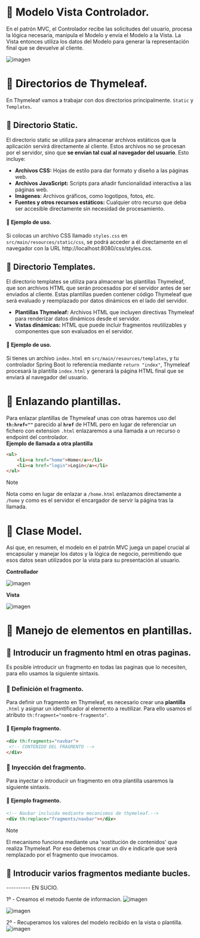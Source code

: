# 📌 Modelo Vista Controlador.
En el patrón MVC, el Controlador recibe las solicitudes del usuario, procesa la lógica necesaria, manipula el Modelo y envía el Modelo a la Vista. La Vista entonces utiliza los datos del Modelo para generar la representación final que se devuelve al cliente.
   
![imagen](https://github.com/user-attachments/assets/34925c2d-f520-431c-b3ae-37f27ff6f6f4)


# 📌 Directorios de Thymeleaf.
En Thymeleaf vamos a trabajar con dos directorios principalmente. `Static` y `Templates`.

## 🔸 Directorio Static.
El directorio static se utiliza para almacenar archivos estáticos que la aplicación servirá directamente al cliente. Estos archivos no se procesan por el servidor, sino que **se envían tal cual al navegador del usuario**. Esto incluye:

- **Archivos CSS:** Hojas de estilo para dar formato y diseño a las páginas web.
- **Archivos JavaScript:** Scripts para añadir funcionalidad interactiva a las páginas web.
- **Imágenes**: Archivos gráficos, como logotipos, fotos, etc.
- **Fuentes y otros recursos estáticos:** Cualquier otro recurso que deba ser accesible directamente sin necesidad de procesamiento.

#### 🧮 Ejemplo de uso. 
Si colocas un archivo CSS llamado `styles.css` en `src/main/resources/static/css`, se podrá acceder a él directamente en el navegador con la URL http://localhost:8080/css/styles.css.

## 🔸 Directorio Templates.
El directorio templates se utiliza para almacenar las plantillas Thymeleaf, que son archivos HTML que serán procesados por el servidor antes de ser enviados al cliente. Estas plantillas pueden contener código Thymeleaf que será evaluado y reemplazado por datos dinámicos en el lado del servidor.
- **Plantillas Thymeleaf:** Archivos HTML que incluyen directivas Thymeleaf para renderizar datos dinámicos desde el servidor.
- **Vistas dinámicas:** HTML que puede incluir fragmentos reutilizables y componentes que son evaluados en el servidor.

#### 🧮 Ejemplo de uso.
Si tienes un archivo `index.html` en `src/main/resources/templates`, y tu controlador Spring Boot lo referencia mediante `return "index"`, Thymeleaf procesará la plantilla `index.html` y generará la página HTML final que se enviará al navegador del usuario.


# 📌 Enlazando plantillas.
Para enlazar plantillas de Thymeleaf unas con otras haremos uso del **`th:href=""`** parecido al **`href`** de HTML pero en lugar de referenciar un fichero con extension `.html` enlazaremos a una llamada a un recurso o endpoint del controlador.    
**Ejemplo de llamada a otra plantilla**    
```html
<ul>
    <li><a href="home">Home</a></li>
    <li><a href="login">Login</a></li>
</ul>
```
>[!NOTE]
>Nota como en lugar de enlazar a `/home.html` enlazamos directamente a `/home` y como es el servidor el encargador de servir la página tras la llamada. 

# 📌 Clase Model.
Así que, en resumen, el modelo en el patrón MVC juega un papel crucial al encapsular y manejar los datos y la lógica de negocio, permitiendo que esos datos sean utilizados por la vista para su presentación al usuario.

**Controllador** 
   
![imagen](https://github.com/user-attachments/assets/98944692-448b-4185-8d2a-651c347976a7)
   
**Vista** 
   
![imagen](https://github.com/user-attachments/assets/9fbe0fdf-2b85-4fb5-ba03-5fb262b6cf19)



# 📌 Manejo de elementos en plantillas.

## 📍 Introducir un fragmento html en otras paginas.
Es posible introducir un fragmento en todas las paginas que lo necesiten, para ello usamos la siguiente sintaxis.

### 🔸 Definición el fragmento.
Para definir un fragmento en Thymeleaf, es necesario crear una **plantilla** `.html` y asignar un identificador al elemento a reutilizar. Para ello usamos el atributo `th:fragment="nombre-fragmento"`.     
    
#### 🧮 Ejemplo fragmento.
```html
<div th:fragments="navbar">
 <!-- CONTENIDO DEL FRAGMENTO -->
</div>
```
### 🔸 Inyección del fragmento.
Para inyectar o introducir un fragmento en otra plantilla usaremos la siguiente sintaxis.    
    
#### 🧮 Ejemplo fragmento.
```html
<!-- Navbar incluida mediante mecanismos de thymeleaf.-->
<div th:replace="fragments/navbar"></div>
```

>[!Note]
> El mecanismo funciona mediante una 'sostitución de contenidos' que realiza Thymeleaf. Por eso debemos crear un div e indicarle que será remplazado por el fragmento que invocamos.

## 📍 Introducir varios fragmentos mediante bucles.


---------- EN SUCIO.

1º - Creamos el metodo fuente de informacion.
![imagen](https://github.com/user-attachments/assets/5ac8a974-340b-4d09-a820-eeaef0f47d45)

![imagen](https://github.com/user-attachments/assets/35ae8bd0-f416-45a3-a1a2-ff0df8e35001)


2º - Recuperamos los valores del modelo recibido en la vista o plantilla.
![imagen](https://github.com/user-attachments/assets/c5398957-9c9d-4511-b2bc-7573746a1f47)

